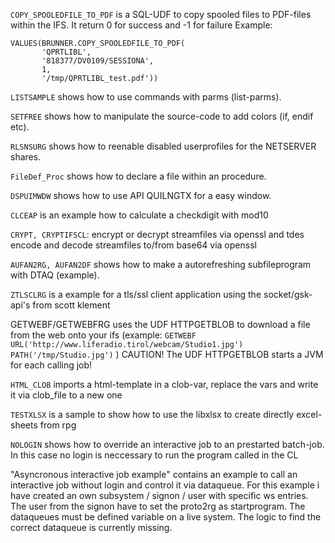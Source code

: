 ```COPY_SPOOLEDFILE_TO_PDF``` is a SQL-UDF to copy spooled files to PDF-files within the IFS.
It return 0 for success and -1 for failure
Example:
```
VALUES(BRUNNER.COPY_SPOOLEDFILE_TO_PDF(         
       'QPRTLIBL',
       '818377/DV0109/SESSIONA', 
       1,
       '/tmp/QPRTLIBL_test.pdf'))
```

```LISTSAMPLE``` shows how to use commands with parms (list-parms).

```SETFREE``` shows how to manipulate the source-code to add colors (if, endif etc).

```RLSNSURG``` shows how to reenable disabled userprofiles for the NETSERVER shares.

```FileDef_Proc``` shows how to declare a file within an procedure.

```DSPUIMWDW``` shows how to use API QUILNGTX for a easy window.

```CLCEAP``` is an example how to calculate a checkdigit with mod10

```CRYPT, CRYPTIFSCL```: encrypt or decrypt streamfiles via openssl and tdes
                   encode and decode streamfiles to/from base64 via openssl

```AUFAN2RG, AUFAN2DF``` shows how to make a autorefreshing subfileprogram with DTAQ (example).

```ZTLSCLRG``` is a example for a tls/ssl client application using the socket/gsk-api's from scott klement

GETWEBF/GETWEBFRG uses the UDF HTTPGETBLOB to download a file from the web onto your ifs 
   (example: ```GETWEBF URL('http://www.liferadio.tirol/webcam/Studio1.jpg') PATH('/tmp/Studio.jpg')``` )
   CAUTION! The UDF HTTPGETBLOB starts a JVM for each calling job!

```HTML_CLOB``` imports a html-template in a clob-var, replace the vars and write it via clob_file to a new one

```TESTXLSX``` is a sample to show how to use the libxlsx to create directly excel-sheets from rpg

```NOLOGIN``` shows how to override an interactive job to an prestarted batch-job. In this case no login is neccessary to run the program called in the CL

"Asyncronous interactive job example" contains an example to call an interactive job without login and control it via dataqueue.
For this example i have created an own subsystem / signon / user with specific ws entries. 
The user from the signon have to set the proto2rg as startprogram. 
The dataqueues must be defined variable on a live system. The logic to find the correct dataqueue is currently missing.
